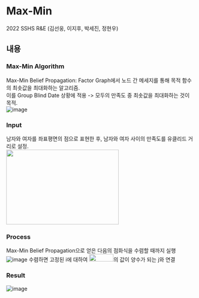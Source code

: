 Max-Min
========
2022 SSHS R&E 
(김선웅, 이지후, 박세진, 정현우)

내용
--------

### Max-Min Algorithm
Max-Min Belief Propagation: Factor Graph에서 노드 간 메세지를 통해 목적 함수의 최솟값을 최대화하는 알고리즘.  
이를 Group Blind Date 상황에 적용 -> 모두의 만족도 중 최솟값을 최대화하는 것이 목적.  
![image](https://user-images.githubusercontent.com/35063338/170415829-e2c5c1bb-147b-4d9a-ac1f-114f0ea98894.png)

### Input
남자와 여자를 좌표평면의 점으로 표현한 후, 남자와 여자 사이의 만족도를 유클리드 거리로 설정.  
<img src="https://user-images.githubusercontent.com/35063338/170417792-c08cb4cb-4052-4e70-88ea-d40a5f5f572b.png" width="300" height="200"/>

### Process
Max-Min Belief Propagation으로 얻은 다음의 점화식을 수렴할 때까지 실행  
![image](https://user-images.githubusercontent.com/35063338/170426992-9c652ffe-2adb-407a-9370-6604e20aac54.png)
수렴하면 고정된 i에 대하여 <img src="https://user-images.githubusercontent.com/35063338/170420172-e7f55132-b45b-45ae-acaf-7c0b31d39ad8.png" width="65" height="20"/>의 값이 양수가 되는 j와 연결

### Result
![image](https://user-images.githubusercontent.com/35063338/170423026-3cc7d296-f975-4f95-814e-876f54ff4c13.png)
